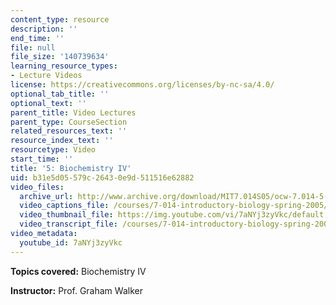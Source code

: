 ```yaml
---
content_type: resource
description: ''
end_time: ''
file: null
file_size: '140739634'
learning_resource_types:
- Lecture Videos
license: https://creativecommons.org/licenses/by-nc-sa/4.0/
optional_tab_title: ''
optional_text: ''
parent_title: Video Lectures
parent_type: CourseSection
related_resources_text: ''
resource_index_text: ''
resourcetype: Video
start_time: ''
title: '5: Biochemistry IV'
uid: b31e5d05-579c-2643-0e9d-511516e62882
video_files:
  archive_url: http://www.archive.org/download/MIT7.014S05/ocw-7.014-5-11feb05-220k.mp4
  video_captions_file: /courses/7-014-introductory-biology-spring-2005/c2931dd65e7750bd9a45372a03baf24d_7aNYj3zyVkc.vtt
  video_thumbnail_file: https://img.youtube.com/vi/7aNYj3zyVkc/default.jpg
  video_transcript_file: /courses/7-014-introductory-biology-spring-2005/c39458c9ec3c4c4e3f338ad3d33f290a_7aNYj3zyVkc.pdf
video_metadata:
  youtube_id: 7aNYj3zyVkc
---
```


**Topics covered:** Biochemistry IV  
  
**Instructor:** Prof. Graham Walker

